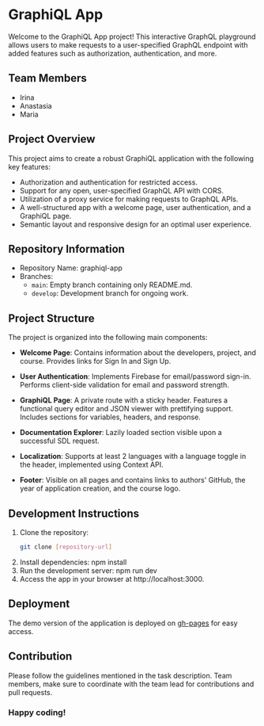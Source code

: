 # GraphiQL App

Welcome to the GraphiQL App project! This interactive GraphQL playground allows users to make requests to a user-specified GraphQL endpoint with added features such as authorization, authentication, and more.

## Team Members

- Irina
- Anastasia
- Maria

## Project Overview

This project aims to create a robust GraphiQL application with the following key features:

- Authorization and authentication for restricted access.
- Support for any open, user-specified GraphQL API with CORS.
- Utilization of a proxy service for making requests to GraphQL APIs.
- A well-structured app with a welcome page, user authentication, and a GraphiQL page.
- Semantic layout and responsive design for an optimal user experience.

## Repository Information

- Repository Name: graphiql-app
- Branches:
  - `main`: Empty branch containing only README.md.
  - `develop`: Development branch for ongoing work.
  
## Project Structure

The project is organized into the following main components:

- **Welcome Page**: Contains information about the developers, project, and course. Provides links for Sign In and Sign Up.

- **User Authentication**: Implements Firebase for email/password sign-in. Performs client-side validation for email and password strength.

- **GraphiQL Page**: A private route with a sticky header. Features a functional query editor and JSON viewer with prettifying support. Includes sections for variables, headers, and response.

- **Documentation Explorer**: Lazily loaded section visible upon a successful SDL request.

- **Localization**: Supports at least 2 languages with a language toggle in the header, implemented using Context API.

- **Footer**: Visible on all pages and contains links to authors' GitHub, the year of application creation, and the course logo.

## Development Instructions

1. Clone the repository:
   ```bash
   git clone [repository-url]
2. Install dependencies:
   npm install
3. Run the development server:
   npm run dev
4. Access the app in your browser at http://localhost:3000.
  
## Deployment

The demo version of the application is deployed on [gh-pages](#) for easy access.

## Contribution

Please follow the guidelines mentioned in the task description. Team members, make sure to coordinate with the team lead for contributions and pull requests.

### Happy coding!
